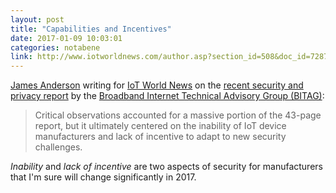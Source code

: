 ```yaml
---
layout: post
title: "Capabilities and Incentives"
date: 2017-01-09 10:03:01
categories: notabene
link: http://www.iotworldnews.com/author.asp?section_id=508&doc_id=728734&
---
```


[James Anderson][ln1] writing for [IoT World News][ln2] on the [recent security and privacy report][ln3] by the [Broadband Internet Technical Advisory Group (BITAG)][ln4]:

> Critical observations accounted for a massive portion of the 43-page report, but it ultimately centered on the inability of IoT device manufacturers and lack of incentive to adapt to new security challenges.

*Inability* and *lack of incentive* are two aspects of security for manufacturers that I'm sure will change significantly in 2017.

[ln1]: https://twitter.com/jamesandersoncp
[ln2]: http://www.iotworldnews.com/
[ln3]: http://www.bitag.org/documents/BITAG_Report_-_Internet_of_Things_(IoT)_Security_and_Privacy_Recommendations.pdf
[ln4]: https://www.bitag.org/

